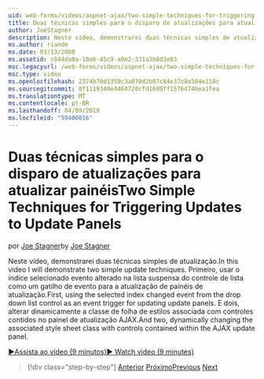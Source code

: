 ```yaml
---
uid: web-forms/videos/aspnet-ajax/two-simple-techniques-for-triggering-updates-to-update-panels
title: Duas técnicas simples para o disparo de atualizações para atualizar painéis | Microsoft Docs
author: JoeStagner
description: Neste vídeo, demonstrarei duas técnicas simples de atualização. Primeiro, usar o índice selecionado evento alterado na lista suspensa do controle de lista como um disparo do evento...
ms.author: riande
ms.date: 03/13/2008
ms.assetid: c844da8a-10e6-45c9-a9e2-331a3b8d3e03
msc.legacyurl: /web-forms/videos/aspnet-ajax/two-simple-techniques-for-triggering-updates-to-update-panels
msc.type: video
ms.openlocfilehash: 2374b70d1359c3a070d2b07c84e37c0a504e118c
ms.sourcegitcommit: 0f1119340e4464720cfd16d0ff15764746ea1fea
ms.translationtype: MT
ms.contentlocale: pt-BR
ms.lasthandoff: 04/09/2019
ms.locfileid: "59400016"
---
```

# <a name="two-simple-techniques-for-triggering-updates-to-update-panels"></a><span data-ttu-id="11e0c-104">Duas técnicas simples para o disparo de atualizações para atualizar painéis</span><span class="sxs-lookup"><span data-stu-id="11e0c-104">Two Simple Techniques for Triggering Updates to Update Panels</span></span>

<span data-ttu-id="11e0c-105">por [Joe Stagner](https://github.com/JoeStagner)</span><span class="sxs-lookup"><span data-stu-id="11e0c-105">by [Joe Stagner](https://github.com/JoeStagner)</span></span>

<span data-ttu-id="11e0c-106">Neste vídeo, demonstrarei duas técnicas simples de atualização.</span><span class="sxs-lookup"><span data-stu-id="11e0c-106">In this video I will demonstrate two simple update techniques.</span></span> <span data-ttu-id="11e0c-107">Primeiro, usar o índice selecionado evento alterado na lista suspensa do controle de lista como um gatilho de evento para a atualização de painéis de atualização.</span><span class="sxs-lookup"><span data-stu-id="11e0c-107">First, using the selected index changed event from the drop down list control as an event trigger for updating update panels.</span></span> <span data-ttu-id="11e0c-108">E dois, alterar dinamicamente a classe de folha de estilos associada com controles contidos no painel de atualização AJAX.</span><span class="sxs-lookup"><span data-stu-id="11e0c-108">And two, dynamically changing the associated style sheet class with controls contained within the AJAX update panel.</span></span>

[<span data-ttu-id="11e0c-109">&#9654;Assista ao vídeo (9 minutos)</span><span class="sxs-lookup"><span data-stu-id="11e0c-109">&#9654; Watch video (9 minutes)</span></span>](https://channel9.msdn.com/Blogs/ASP-NET-Site-Videos/two-simple-techniques-for-triggering-updates-to-update-panels)

> [!div class="step-by-step"]
> <span data-ttu-id="11e0c-110">[Anterior](how-do-i-retrieve-values-from-server-side-ajax-controls.md)
> [Próximo](use-aspnet-ajax-cascading-drop-down-control-to-access-a-database.md)</span><span class="sxs-lookup"><span data-stu-id="11e0c-110">[Previous](how-do-i-retrieve-values-from-server-side-ajax-controls.md)
[Next](use-aspnet-ajax-cascading-drop-down-control-to-access-a-database.md)</span></span>
